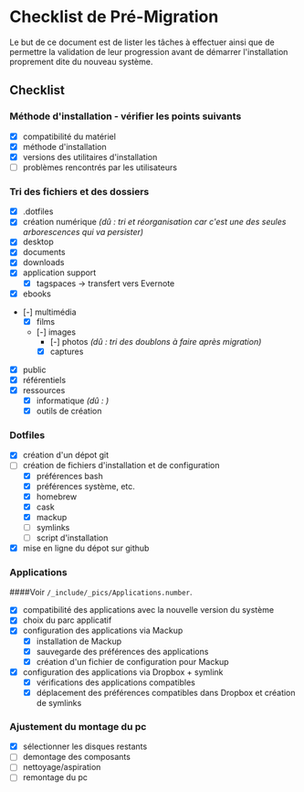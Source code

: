 # Checklist de Pré-Migration


Le but de ce document est de lister les tâches à effectuer ainsi que de permettre la validation de leur progression avant de démarrer l'installation proprement dite du nouveau système.

## Checklist

### Méthode d'installation - vérifier les points suivants
- [x] compatibilité du matériel
- [x] méthode d'installation
- [x] versions des utilitaires d'installation
- [ ] problèmes rencontrés par les utilisateurs

### Tri des fichiers et des dossiers
- [x] .dotfiles
- [x] création numérique *(dû : tri et réorganisation car c'est une des seules arborescences qui va persister)*
- [x] desktop
- [x] documents
- [x] downloads
- [x] application support
    + [x] tagspaces -> transfert vers Evernote
- [x] ebooks
- [-] multimédia
    + [x] films
    + [-] images
        * [-] photos *(dû : tri des doublons à faire après migration)*
        * [x] captures
- [x] public
- [x] référentiels
- [x] ressources
    + [x] informatique *(dû : )*
    + [x] outils de création

### Dotfiles
- [x] création d'un dépot git
- [ ] création de fichiers d'installation et de configuration
    + [x] préférences bash
    + [x] préférences système, etc.
    + [x] homebrew
    + [x] cask
    + [x] mackup
    + [ ] symlinks
    + [ ] script d'installation
- [x] mise en ligne du dépot sur github

### Applications
####Voir `/_include/_pics/Applications.number`.
- [x] compatibilité des applications avec la nouvelle version du système
- [x] choix du parc applicatif
- [x] configuration des applications via Mackup
    + [x] installation de Mackup
    + [x] sauvegarde des préférences des applications
    + [x] création d'un fichier de configuration pour Mackup
- [x] configuration des applications via Dropbox + symlink
    + [x] vérifications des applications compatibles
    + [x] déplacement des préférences compatibles dans Dropbox et création de symlinks

### Ajustement du montage du pc
- [x] sélectionner les disques restants
- [ ] demontage des composants
- [ ] nettoyage/aspiration
- [ ] remontage du pc